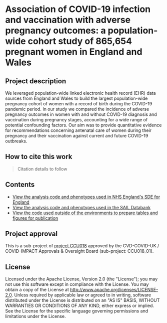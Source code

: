 # Association of COVID-19 infection and vaccination with adverse pregnancy outcomes: a population-wide cohort study of 865,654 pregnant women in England and Wales

## Project description
We leveraged population-wide linked electronic health record (EHR) data sources from England and Wales to build the largest population-wide pregnancy cohort of women with a record of birth during the COVID-19 pandemic period. In our study we compared the incidence of adverse pregnancy outcomes in women with and without COVID-19 diagnosis and vaccination during pregnancy stages, accounting for a wide range of potential confounding factors. Our aim was to provide quantitative evidence for recommendations concerning antenatal care of women during their pregnancy and their vaccination against current and future COVID-19 outbreaks.

## How to cite this work
> Citation details to follow

## Contents

* [View the analysis code and phenotypes used in NHS England's SDE for England](https://github.com/BHFDSC/CCU018_01/tree/main/england)
* [View the analysis code and phenotypes used in the SAIL Databank](https://github.com/BHFDSC/CCU018_01/tree/main/wales)
* [View the code used outside of the environments to prepare tables and figures for publication](https://github.com/BHFDSC/CCU018_01/tree/main/outside)

## Project approval

This is a sub-project of [project CCU018](https://github.com/BHFDSC/CCU018) approved by the CVD-COVID-UK / COVID-IMPACT Approvals & Oversight Board (sub-project: CCU018_01).

## License

Licensed under the Apache License, Version 2.0 (the "License"); you may not use this software except in compliance with the License. You may obtain a copy of the License at http://www.apache.org/licenses/LICENSE-2.0. Unless required by applicable law or agreed to in writing, software distributed under the License is distributed on an "AS IS" BASIS, WITHOUT WARRANTIES OR CONDITIONS OF ANY KIND, either express or implied. See the License for the specific language governing permissions and limitations under the License.
